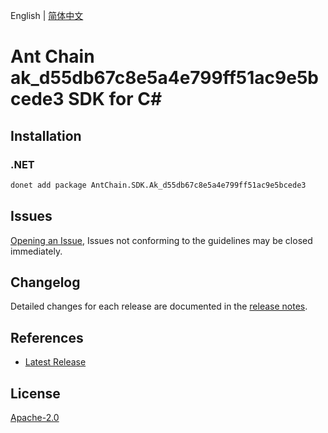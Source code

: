 English | [简体中文](README-CN.md)

# Ant Chain ak_d55db67c8e5a4e799ff51ac9e5bcede3 SDK for C#

## Installation

### .NET

```bash
donet add package AntChain.SDK.Ak_d55db67c8e5a4e799ff51ac9e5bcede3
```

## Issues

[Opening an Issue](https://github.com/alipay/antchain-openapi-prod-sdk/issues/new), Issues not conforming to the guidelines may be closed immediately.

## Changelog

Detailed changes for each release are documented in the [release notes](./ChangeLog.md).

## References

* [Latest Release](https://github.com/alipay/antchain-openapi-prod-sdk/)

## License

[Apache-2.0](http://www.apache.org/licenses/LICENSE-2.0)
